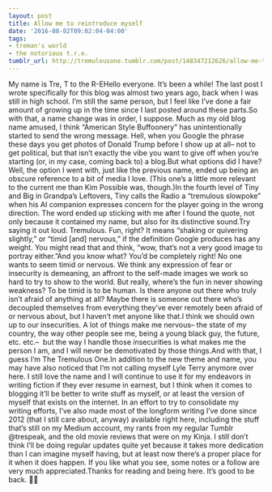 ```yaml
---
layout: post
title: Allow me to reintroduce myself
date: '2016-08-02T09:02:04-04:00'
tags:
- treman's world
- the notorious t.r.e.
tumblr_url: http://tremulousone.tumblr.com/post/148347212626/allow-me-to-reintroduce-myself
---
```

My name is Tre, T to the R-EHello everyone. It’s been a while! The last post I wrote specifically for this blog was almost two years ago, back when I was still in high school. I’m still the same person, but I feel like I’ve done a fair amount of growing up in the time since I last posted around these parts.So with that, a name change was in order, I suppose. Much as my old blog name amused, I think “American Style Buffoonery” has unintentionally started to send the wrong message. Hell, when you Google the phrase these days you get photos of Donald Trump before I show up at all– not to get political, but that isn’t exactly the vibe you want to give off when you’re starting (or, in my case, coming back to) a blog.But what options did I have? Well, the option I went with, just like the previous name, ended up being an obscure reference to a bit of media I love. (This one’s a little more relevant to the current me than Kim Possible was, though.)In the fourth level of Tiny and Big in Grandpa’s Leftovers, Tiny calls the Radio a “tremulous slowpoke” when his AI companion expresses concern for the player going in the wrong direction. The word ended up sticking with me after I found the quote, not only because it contained my name, but also for its distinctive sound.Try saying it out loud. Tremulous. Fun, right? It means “shaking or quivering slightly,” or “timid [and] nervous,” if the definition Google produces has any weight. You might read that and think, “wow, that’s not a very good image to portray either.”And you know what? You’d be completely right! No one wants to seem timid or nervous. We think any expression of fear or insecurity is demeaning, an affront to the self-made images we work so hard to try to show to the world. But really, where’s the fun in never showing weakness? To be timid is to be human. Is there anyone out there who truly isn’t afraid of anything at all? Maybe there is someone out there who’s decoupled themselves from everything they’ve ever remotely been afraid of or nervous about, but I haven’t met anyone like that.I think we should own up to our insecurities. A lot of things make me nervous– the state of my country, the way other people see me, being a young black guy, the future, etc. etc.–  but the way I handle those insecurities is what makes me the person I am, and I will never be demotivated by those things.And with that, I guess I’m The Tremulous One.In addition to the new theme and name, you may have also noticed that I’m not calling myself Lyle Terry anymore over here. I still love the name and I will continue to use it for my endeavors in writing fiction if they ever resume in earnest, but I think when it comes to blogging it’ll be better to write stuff as myself, or at least the version of myself that exists on the internet. In an effort to try to consolidate my writing efforts, I’ve also made most of the longform writing I’ve done since 2012 (that I still care about, anyway) available right here, including the stuff that’s still on my Medium account, my rants from my regular Tumblr @trespeak, and the old movie reviews that were on my Kinja. I still don’t think I’ll be doing regular updates quite yet because it takes more dedication than I can imagine myself having, but at least now there’s a proper place for it when it does happen. If you like what you see, some notes or a follow are very much appreciated.Thanks for reading and being here. It’s good to be back. ✌🏾️
